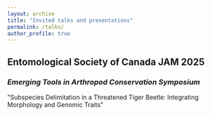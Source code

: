 ```yaml
---
layout: archive
title: "Invited talks and presentations"
permalink: /talks/
author_profile: true
---
```



## Entomological Society of Canada JAM 2025

### _Emerging Tools in Arthropod Conservation Symposium_

"Subspecies Delimitation in a Threatened Tiger Beetle: Integrating Morphology and Genomic
Traits"



